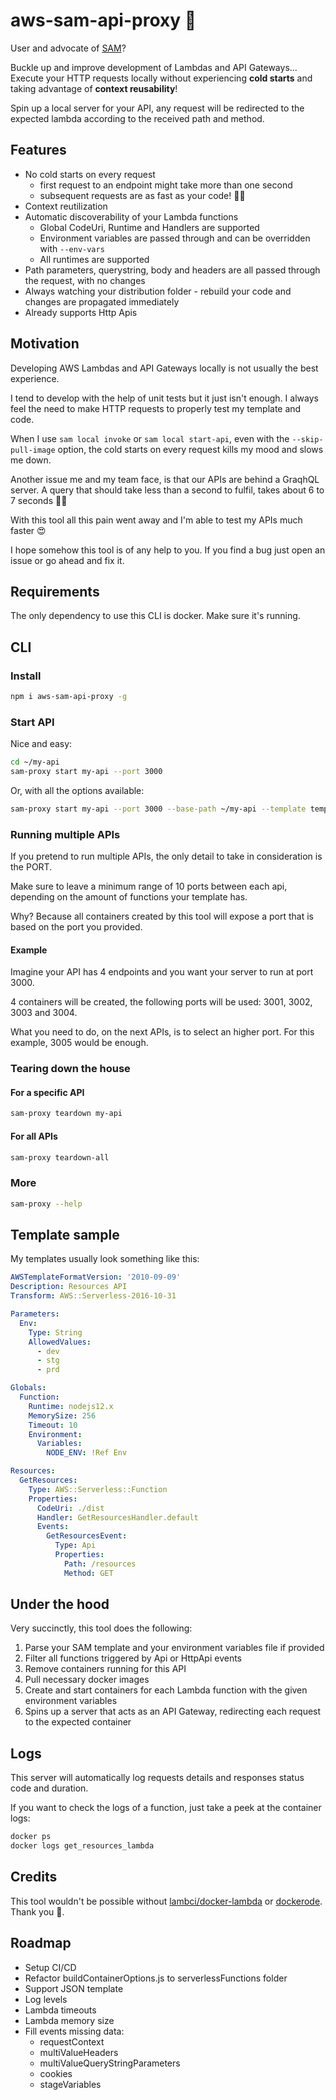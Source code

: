 # aws-sam-api-proxy 🚀

User and advocate of [SAM](https://github.com/awslabs/serverless-application-model)?

Buckle up and improve development of Lambdas and API Gateways... Execute your HTTP requests locally without experiencing **cold starts** and taking advantage of **context reusability**!

Spin up a local server for your API, any request will be redirected to the expected lambda according to the received path and method.

## Features

- No cold starts on every request
  - first request to an endpoint might take more than one second
  - subsequent requests are as fast as your code! 🏃‍♂️
- Context reutilization
- Automatic discoverability of your Lambda functions
  - Global CodeUri, Runtime and Handlers are supported
  - Environment variables are passed through and can be overridden with `--env-vars`
  - All runtimes are supported
- Path parameters, querystring, body and headers are all passed through the request, with no changes
- Always watching your distribution folder - rebuild your code and changes are propagated immediately
- Already supports Http Apis

## Motivation

Developing AWS Lambdas and API Gateways locally is not usually the best experience.

I tend to develop with the help of unit tests but it just isn't enough. I always feel the need to make HTTP requests to properly test my template and code.

When I use `sam local invoke` or `sam local start-api`, even with the `--skip-pull-image` option, the cold starts on every request kills my mood and slows me down.

Another issue me and my team face, is that our APIs are behind a GraqhQL server. A query that should take less than a second to fulfil, takes about 6 to 7 seconds 🤨🔫

With this tool all this pain went away and I'm able to test my APIs much faster 😍

I hope somehow this tool is of any help to you. If you find a bug just open an issue or go ahead and fix it.

## Requirements

The only dependency to use this CLI is docker. Make sure it's running.

## CLI

### Install

```bash
npm i aws-sam-api-proxy -g
```

### Start API

Nice and easy:

```bash
cd ~/my-api
sam-proxy start my-api --port 3000
```

Or, with all the options available:

```bash
sam-proxy start my-api --port 3000 --base-path ~/my-api --template template.yaml --env-vars envVars.json --docker-network my_network
```

### Running multiple APIs

If you pretend to run multiple APIs, the only detail to take in consideration is the PORT.

Make sure to leave a minimum range of 10 ports between each api, depending on the amount of functions your template has.

Why? Because all containers created by this tool will expose a port that is based on the port you provided.

#### Example

Imagine your API has 4 endpoints and you want your server to run at port 3000.

4 containers will be created, the following ports will be used: 3001, 3002, 3003 and 3004.

What you need to do, on the next APIs, is to select an higher port. For this example, 3005 would be enough.

### Tearing down the house

#### For a specific API

```bash
sam-proxy teardown my-api
```

#### For all APIs

```bash
sam-proxy teardown-all
```

### More

```bash
sam-proxy --help
```

## Template sample

My templates usually look something like this:

```yaml
AWSTemplateFormatVersion: '2010-09-09'
Description: Resources API
Transform: AWS::Serverless-2016-10-31

Parameters:
  Env:
    Type: String
    AllowedValues:
      - dev
      - stg
      - prd

Globals:
  Function:
    Runtime: nodejs12.x
    MemorySize: 256
    Timeout: 10
    Environment:
      Variables:
        NODE_ENV: !Ref Env

Resources:
  GetResources:
    Type: AWS::Serverless::Function
    Properties:
      CodeUri: ./dist
      Handler: GetResourcesHandler.default
      Events:
        GetResourcesEvent:
          Type: Api
          Properties:
            Path: /resources
            Method: GET
```

## Under the hood

Very succinctly, this tool does the following:

1. Parse your SAM template and your environment variables file if provided
2. Filter all functions triggered by Api or HttpApi events
3. Remove containers running for this API
4. Pull necessary docker images
5. Create and start containers for each Lambda function with the given environment variables
6. Spins up a server that acts as an API Gateway, redirecting each request to the expected container

## Logs

This server will automatically log requests details and responses status code and duration.

If you want to check the logs of a function, just take a peek at the container logs:

```bash
docker ps
docker logs get_resources_lambda
```

## Credits

This tool wouldn't be possible without [lambci/docker-lambda](https://github.com/lambci/docker-lambda) or [dockerode](https://github.com/apocas/dockerode). Thank you 🍻.

## Roadmap

- Setup CI/CD
- Refactor buildContainerOptions.js to serverlessFunctions folder
- Support JSON template
- Log levels
- Lambda timeouts
- Lambda memory size
- Fill events missing data:
  - requestContext
  - multiValueHeaders
  - multiValueQueryStringParameters
  - cookies
  - stageVariables
